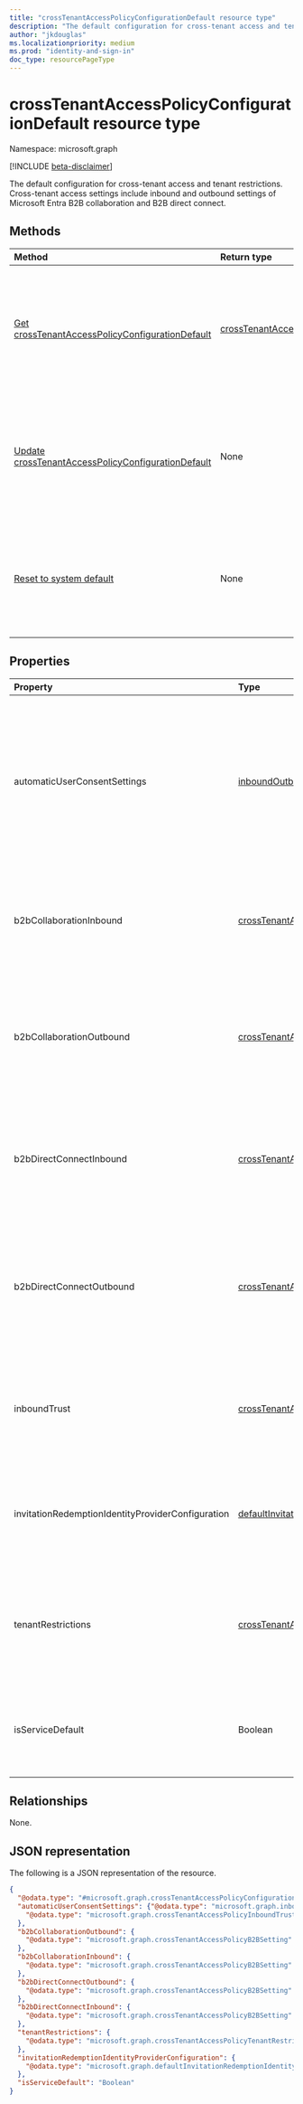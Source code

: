 ```yaml
---
title: "crossTenantAccessPolicyConfigurationDefault resource type"
description: "The default configuration for cross-tenant access and tenant restrictions. Cross-tenant access settings include inbound and outbound settings of Microsoft Entra B2B collaboration and B2B direct connect."
author: "jkdouglas"
ms.localizationpriority: medium
ms.prod: "identity-and-sign-in"
doc_type: resourcePageType
---
```


# crossTenantAccessPolicyConfigurationDefault resource type

Namespace: microsoft.graph

[!INCLUDE [beta-disclaimer](../../includes/beta-disclaimer.md)]

The default configuration for cross-tenant access and tenant restrictions. Cross-tenant access settings include inbound and outbound settings of Microsoft Entra B2B collaboration and B2B direct connect.

## Methods

|Method|Return type|Description|
|:---|:---|:---|
|[Get crossTenantAccessPolicyConfigurationDefault](../api/crosstenantaccesspolicyconfigurationdefault-get.md)|[crossTenantAccessPolicyConfigurationDefault](../resources/crosstenantaccesspolicyconfigurationdefault.md)|Get the default configuration for B2B collaboration and B2B direct connect inbound and outbound settings.|
|[Update crossTenantAccessPolicyConfigurationDefault](../api/crosstenantaccesspolicyconfigurationdefault-update.md)|None|Update the default configuration for B2B collaboration and B2B direct connect inbound and outbound settings.|
|[Reset to system default](../api/crosstenantaccesspolicyconfigurationdefault-resettosystemdefault.md)|None|Reset the default configuration for a cross-tenant access policy to the system default settings.|

## Properties

|Property|Type|Description|
|:---|:---|:---|
| automaticUserConsentSettings | [inboundOutboundPolicyConfiguration](../resources/inboundoutboundpolicyconfiguration.md) | Determines the default configuration for automatic user consent settings. The **inboundAllowed** and **outboundAllowed** properties are always `false` and can't be updated in the default configuration. Read-only. |
| b2bCollaborationInbound | [crossTenantAccessPolicyB2BSetting](../resources/crosstenantaccesspolicyb2bsetting.md) |Defines your default configuration for users from other organizations accessing your resources via Microsoft Entra B2B collaboration. |
| b2bCollaborationOutbound | [crossTenantAccessPolicyB2BSetting](../resources/crosstenantaccesspolicyb2bsetting.md) |Defines your default configuration for users in your organization going outbound to access resources in another organization via Microsoft Entra B2B collaboration. |
| b2bDirectConnectInbound  |[crossTenantAccessPolicyB2BSetting](../resources/crosstenantaccesspolicyb2bsetting.md) | Defines your default configuration for users from other organizations accessing your resources via Microsoft Entra B2B direct connect. |
| b2bDirectConnectOutbound | [crossTenantAccessPolicyB2BSetting](../resources/crosstenantaccesspolicyb2bsetting.md) |Defines your default configuration for users in your organization going outbound to access resources in another organization via Microsoft Entra B2B direct connect. |
| inboundTrust | [crossTenantAccessPolicyInboundTrust](../resources/crosstenantaccesspolicyinboundtrust.md) | Determines the default configuration for trusting other Conditional Access claims from external Microsoft Entra organizations. |
| invitationRedemptionIdentityProviderConfiguration | [defaultInvitationRedemptionIdentityProviderConfiguration](../resources/defaultInvitationRedemptionIdentityProviderConfiguration.md) | Defines the priority order based on which an identity provider is selected during invitation redemption for a guest user. |
| tenantRestrictions  |[crossTenantAccessPolicyTenantRestrictions](../resources/crosstenantaccesspolicytenantrestrictions.md) | Defines the default tenant restrictions configuration for your organization users accessing an external organization on your network or devices. |
| isServiceDefault | Boolean | If `true`, the default configuration is set to the system default configuration. If `false`, the default settings are customized. |

## Relationships

None.

## JSON representation

The following is a JSON representation of the resource.
<!-- {
  "blockType": "resource",
  "keyProperty": "id",
  "@odata.type": "microsoft.graph.crossTenantAccessPolicyConfigurationDefault",
  "openType": false
}
-->

``` json
{
  "@odata.type": "#microsoft.graph.crossTenantAccessPolicyConfigurationDefault",
  "automaticUserConsentSettings": {"@odata.type": "microsoft.graph.inboundOutboundPolicyConfiguration"},"inboundTrust": {
    "@odata.type": "microsoft.graph.crossTenantAccessPolicyInboundTrust"
  },
  "b2bCollaborationOutbound": {
    "@odata.type": "microsoft.graph.crossTenantAccessPolicyB2BSetting"
  },
  "b2bCollaborationInbound": {
    "@odata.type": "microsoft.graph.crossTenantAccessPolicyB2BSetting"
  },
  "b2bDirectConnectOutbound": {
    "@odata.type": "microsoft.graph.crossTenantAccessPolicyB2BSetting"
  },
  "b2bDirectConnectInbound": {
    "@odata.type": "microsoft.graph.crossTenantAccessPolicyB2BSetting"
  },
  "tenantRestrictions": {
    "@odata.type": "microsoft.graph.crossTenantAccessPolicyTenantRestrictions"
  },
  "invitationRedemptionIdentityProviderConfiguration": {
    "@odata.type": "microsoft.graph.defaultInvitationRedemptionIdentityProviderConfiguration"
  },
  "isServiceDefault": "Boolean"
}
```
